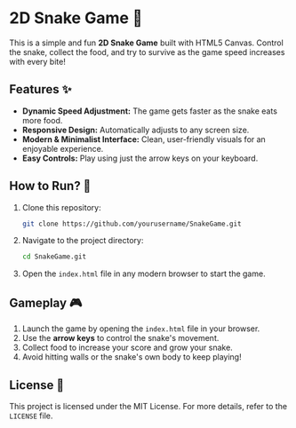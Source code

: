 # 2D Snake Game 🐍

This is a simple and fun **2D Snake Game** built with HTML5 Canvas. Control the snake, collect the food, and try to survive as the game speed increases with every bite!

## Features ✨
- **Dynamic Speed Adjustment:** The game gets faster as the snake eats more food.
- **Responsive Design:** Automatically adjusts to any screen size.
- **Modern & Minimalist Interface:** Clean, user-friendly visuals for an enjoyable experience.
- **Easy Controls:** Play using just the arrow keys on your keyboard.

## How to Run? 🚀
1. Clone this repository:
    ```bash
    git clone https://github.com/yourusername/SnakeGame.git
    ```
2. Navigate to the project directory:
    ```bash
    cd SnakeGame.git
    ```
3. Open the `index.html` file in any modern browser to start the game.

## Gameplay 🎮
1. Launch the game by opening the `index.html` file in your browser.
2. Use the **arrow keys** to control the snake's movement.
3. Collect food to increase your score and grow your snake.
4. Avoid hitting walls or the snake's own body to keep playing!


## License 📜
This project is licensed under the MIT License. For more details, refer to the `LICENSE` file.
